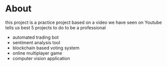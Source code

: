 # About
this project is a practice project based on a video we have seen on Youtube tells us best 5 projects to do to be a professional

- automated trading bot
- sentiment analysis tool
- blockchain based voting system
- online multiplayer game
- computer vision application